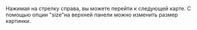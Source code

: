 Нажимая на стрелку справа, вы можете перейти к следующей карте. С помощью опции "size"на верхней панели можно изменить размер картинки.
